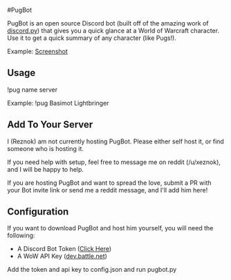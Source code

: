 #PugBot

PugBot is an open source Discord bot (built off of the amazing work of [discord.py](https://github.com/Rapptz/discord.py)) that gives you a quick glance at a World of Warcraft character. Use it to get a quick summary of any character (like Pugs!).

Example: [Screenshot](https://i.gyazo.com/2be324f099431ebf04e8914a50b98091.png)

## Usage
!pug name server

Example:
!pug Basimot Lightbringer


## Add To Your Server
I (Reznok) am not currently hosting PugBot. Please either self host it, or find someone who is hosting it.  
  
If you need help with setup, feel free to message me on reddit (/u/xeznok), and I will be happy to help.  
  
If you are hosting PugBot and want to spread the love, submit a PR with your Bot invite link or send me a reddit message, and I'll add him here!

## Configuration
If you want to download PugBot and host him yourself, you will need the following:

+ A Discord Bot Token ([Click Here](https://discordapp.com/developers/applications/))
+ A WoW API Key ([dev.battle.net](https://dev.battle.net))

Add the token and api key to config.json and run pugbot.py



